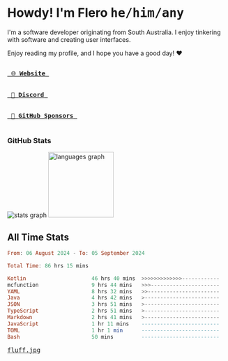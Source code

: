 # Howdy! I'm Flero <kbd>he/him/any</kbd>

I'm a software developer originating from South Australia. I enjoy tinkering with software and creating user interfaces.

Enjoy reading my profile, and I hope you have a good day! :heart:

<a href="https://flero.dev/">
    <kbd>
        <br>
        &nbsp;🌐 <strong>Website</strong>&nbsp;
        <br>
        <br>
    </kbd>
</a>

<a href="https://discord.com/users/1059375676769189938">
    <kbd>
        <br>
        &nbsp;💬 <strong>Discord</strong>&nbsp;
        <br>
        <br>
    </kbd>
</a>

<a href="https://github.com/sponsors/flerouwu">
    <kbd>
        <br>
        &nbsp;🩷 <strong>GitHub Sponsors</strong>&nbsp;
        <br>
        <br>
    </kbd>
</a>

### GitHub Stats
<!-- <p> allows it to be shown side-by-side -->
<div>
  <img src="https://github-readme-stats.vercel.app/api?hide_title=true&hide_rank=false&show_icons=true&include_all_commits=true&count_private=true&disable_animations=true&theme=github_dark&locale=en&hide_border=true&username=flerouwu" alt="stats graph"  />
  <img src="https://github-readme-stats.vercel.app/api/top-langs?locale=en&hide_title=false&langs_count=5&theme=github_dark&hide_border=true&username=flerouwu&layout=compact" alt="languages graph" height="150"  />
</div>

## All Time Stats

<!--START_SECTION:waka-->

```haskell
From: 06 August 2024 - To: 05 September 2024

Total Time: 86 hrs 15 mins

Kotlin                     46 hrs 40 mins  >>>>>>>>>>>>>------------   53.88 %
mcfunction                 9 hrs 44 mins   >>>----------------------   11.25 %
YAML                       8 hrs 32 mins   >>-----------------------   09.86 %
Java                       4 hrs 42 mins   >------------------------   05.44 %
JSON                       3 hrs 51 mins   >------------------------   04.46 %
TypeScript                 2 hrs 51 mins   >------------------------   03.30 %
Markdown                   2 hrs 41 mins   >------------------------   03.11 %
JavaScript                 1 hr 11 mins    -------------------------   01.37 %
TOML                       1 hr 1 min      -------------------------   01.19 %
Bash                       50 mins         -------------------------   00.97 %
```

<!--END_SECTION:waka-->

<a href="https://raw.githubusercontent.com/flerouwu/flerouwu/main/fluff.jpg">
  <kbd>fluff.jpg</kbd>
</a>
